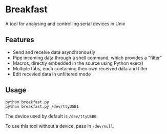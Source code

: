 # Breakfast
A tool for analysing and controlling serial devices in Unix

## Features
* Send and receive data asynchronously
* Pipe incoming data through a shell command, which provides a "filter"
* Macros, directly embedded in the source using Python exec()
* Multiple tabs, each containing their own received data and filter
* Edit recevied data in unfiltered mode

## Usage
```
python breakfast.py
python breakfast.py /dev/ttyUSB1
```
The device used by default is `/dev/ttyUSB0`.

To use this tool without a device, pass in `/dev/null`.
